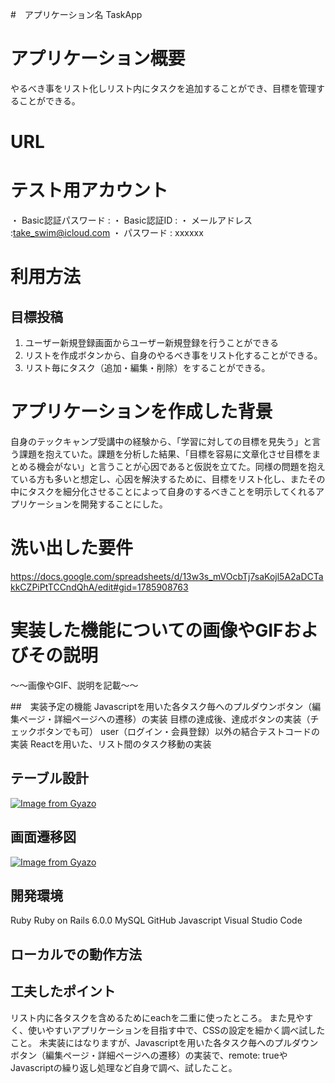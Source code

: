 #　アプリケーション名
 TaskApp
# アプリケーション概要
やるべき事をリスト化しリスト内にタスクを追加することができ、目標を管理することができる。
# URL

# テスト用アカウント
・ Basic認証パスワード :
・ Basic認証ID :
・ メールアドレス :take_swim@icloud.com
・ パスワード : xxxxxx


# 利用方法
## 目標投稿
1. ユーザー新規登録画面からユーザー新規登録を行うことができる
2. リストを作成ボタンから、自身のやるべき事をリスト化することができる。
3. リスト毎にタスク（追加・編集・削除）をすることができる。

# アプリケーションを作成した背景
自身のテックキャンプ受講中の経験から、「学習に対しての目標を見失う」と言う課題を抱えていた。課題を分析した結果、「目標を容易に文章化させ目標をまとめる機会がない」と言うことが心因であると仮説を立てた。同様の問題を抱えている方も多いと想定し、心因を解決するために、目標をリスト化し、またその中にタスクを細分化させることによって自身のするべきことを明示してくれるアプリケーションを開発することにした。

# 洗い出した要件
https://docs.google.com/spreadsheets/d/13w3s_mVOcbTj7saKojl5A2aDCTakkCZPiPtTCCndQhA/edit#gid=1785908763

# 実装した機能についての画像やGIFおよびその説明
〜〜画像やGIF、説明を記載〜〜

##　実装予定の機能
Javascriptを用いた各タスク毎へのプルダウンボタン（編集ページ・詳細ページへの遷移）の実装
目標の達成後、達成ボタンの実装（チェックボタンでも可）
user（ログイン・会員登録）以外の結合テストコードの実装
Reactを用いた、リスト間のタスク移動の実装

## テーブル設計
[![Image from Gyazo](https://i.gyazo.com/6222f06b88cb09431236e99d99fda4bb.png)](https://gyazo.com/6222f06b88cb09431236e99d99fda4bb)

## 画面遷移図
[![Image from Gyazo](https://i.gyazo.com/09b27a8601602e2d5d7c3f0fd263e320.png)](https://gyazo.com/09b27a8601602e2d5d7c3f0fd263e320)
## 開発環境
Ruby
Ruby on Rails 6.0.0
MySQL
GitHub
Javascript
Visual Studio Code

## ローカルでの動作方法

## 工夫したポイント
リスト内に各タスクを含めるためにeachを二重に使ったところ。
また見やすく、使いやすいアプリケーションを目指す中で、CSSの設定を細かく調べ試したこと。
未実装にはなりますが、Javascriptを用いた各タスク毎へのプルダウンボタン（編集ページ・詳細ページへの遷移）の実装で、remote: trueやJavascriptの繰り返し処理など自身で調べ、試したこと。


